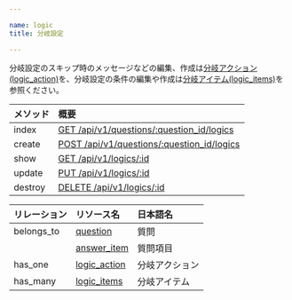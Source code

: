 ```yaml
---

name: logic
title: 分岐設定

---
```



分岐設定のスキップ時のメッセージなどの編集、作成は[分岐アクション(logic_action)](#logic_action)を、分岐設定の条件の編集や作成は[分岐アイテム(logic_items)](#logic_item)を参照ください。

|メソッド|概要|
|:---|:---|
|index|[GET /api/v1/questions/:question_id/logics](#logic_index)|
|create|[POST /api/v1/questions/:question_id/logics](#logic_create)|
|show|[GET /api/v1/logics/:id](#logic_show)|
|update|[PUT /api/v1/logics/:id](#logic_update)|
|destroy|[DELETE /api/v1/logics/:id](#logic_delete)|


|リレーション|リソース名|日本語名|
|:---|:---|:---|
|belongs_to|[question](#question)|質問|
||[answer_item](#answer_item)|質問項目|
|has_one|[logic_action](#logic_action)|分岐アクション|
|has_many|[logic_items](#logic_item)|分岐アイテム|
